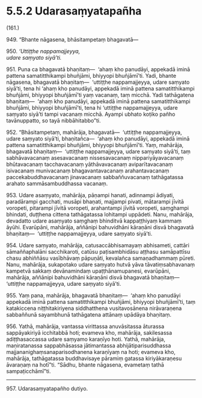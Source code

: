 # 5.5.2 Udarasaṃyatapañha

(161.)

949\. “Bhante nāgasena, bhāsitampetaṃ bhagavatā—

950\. _‘Uttiṭṭhe nappamajjeyya,_  
_udare saṃyato siyā’ti._  

951\. Puna ca bhagavatā bhaṇitaṃ—  ‘ahaṃ kho panudāyi, appekadā iminā pattena samatitthikampi bhuñjāmi, bhiyyopi bhuñjāmī’ti. Yadi, bhante nāgasena, bhagavatā bhaṇitaṃ—  ‘uttiṭṭhe nappamajjeyya, udare saṃyato siyā’ti, tena hi ‘ahaṃ kho panudāyi, appekadā iminā pattena samatitthikampi bhuñjāmi, bhiyyopi bhuñjāmī’ti yaṃ vacanaṃ, taṃ micchā. Yadi tathāgatena bhaṇitaṃ—  ‘ahaṃ kho panudāyi, appekadā iminā pattena samatitthikampi bhuñjāmi, bhiyyopi bhuñjāmī’ti, tena hi ‘uttiṭṭhe nappamajjeyya, udare saṃyato siyā’ti tampi vacanaṃ micchā. Ayampi ubhato koṭiko pañho tavānuppatto, so tayā nibbāhitabbo”ti.

952\. “Bhāsitampetaṃ, mahārāja, bhagavatā—  ‘uttiṭṭhe nappamajjeyya, udare saṃyato siyā’ti, bhaṇitañca—  ‘ahaṃ kho panudāyi, appekadā iminā pattena samatitthikampi bhuñjāmi, bhiyyopi bhuñjāmī’ti. Yaṃ, mahārāja, bhagavatā bhaṇitaṃ—  ‘uttiṭṭhe nappamajjeyya, udare saṃyato siyā’ti, taṃ sabhāvavacanaṃ asesavacanaṃ nissesavacanaṃ nippariyāyavacanaṃ bhūtavacanaṃ tacchavacanaṃ yāthāvavacanaṃ aviparītavacanaṃ isivacanaṃ munivacanaṃ bhagavantavacanaṃ arahantavacanaṃ paccekabuddhavacanaṃ jinavacanaṃ sabbaññuvacanaṃ tathāgatassa arahato sammāsambuddhassa vacanaṃ.

953\. Udare asaṃyato, mahārāja, pāṇampi hanati, adinnampi ādiyati, paradārampi gacchati, musāpi bhaṇati, majjampi pivati, mātarampi jīvitā voropeti, pitarampi jīvitā voropeti, arahantampi jīvitā voropeti, saṃghampi bhindati, duṭṭhena cittena tathāgatassa lohitampi uppādeti. Nanu, mahārāja, devadatto udare asaṃyato saṃghaṃ bhinditvā kappaṭṭhiyaṃ kammaṃ āyūhi. Evarūpāni, mahārāja, aññānipi bahuvidhāni kāraṇāni disvā bhagavatā bhaṇitaṃ—  ‘uttiṭṭhe nappamajjeyya, udare saṃyato siyā’ti.

954\. Udare saṃyato, mahārāja, catusaccābhisamayaṃ abhisameti, cattāri sāmaññaphalāni sacchikaroti, catūsu paṭisambhidāsu aṭṭhasu samāpattīsu chasu abhiññāsu vasībhāvaṃ pāpuṇāti, kevalañca samaṇadhammaṃ pūreti. Nanu, mahārāja, sukapotako udare saṃyato hutvā yāva tāvatiṃsabhavanaṃ kampetvā sakkaṃ devānamindaṃ upaṭṭhānamupanesi, evarūpāni, mahārāja, aññānipi bahuvidhāni kāraṇāni disvā bhagavatā bhaṇitaṃ—  ‘uttiṭṭhe nappamajjeyya, udare saṃyato siyā’ti.

955\. Yaṃ pana, mahārāja, bhagavatā bhaṇitaṃ—  ‘ahaṃ kho panudāyi appekadā iminā pattena samatitthikampi bhuñjāmi, bhiyyopi bhuñjāmī’ti, taṃ katakiccena niṭṭhitakiriyena siddhatthena vusitavosānena nirāvaraṇena sabbaññunā sayambhunā tathāgatena attānaṃ upādāya bhaṇitaṃ.

956\. Yathā, mahārāja, vantassa virittassa anuvāsitassa āturassa sappāyakiriyā icchitabbā hoti; evameva kho, mahārāja, sakilesassa adiṭṭhasaccassa udare saṃyamo karaṇīyo hoti. Yathā, mahārāja, maṇiratanassa sappabhāsassa jātimantassa abhijātiparisuddhassa majjananighaṃsanaparisodhanena karaṇīyaṃ na hoti; evameva kho, mahārāja, tathāgatassa buddhavisaye pāramiṃ gatassa kiriyākaraṇesu āvaraṇaṃ na hotī”ti. “Sādhu, bhante nāgasena, evametaṃ tathā sampaṭicchāmī”ti.

---

957\. Udarasaṃyatapañho dutiyo.
